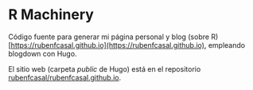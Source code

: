 # R Machinery
Código fuente para generar mi página personal y blog (sobre R) 
[https://rubenfcasal.github.io](https://rubenfcasal.github.io),
empleando blogdown con Hugo.

El sitio web (carpeta *public* de Hugo) está en el repositorio
[rubenfcasal/rubenfcasal.github.io](https://github.com/rubenfcasal/rubenfcasal.github.io).
